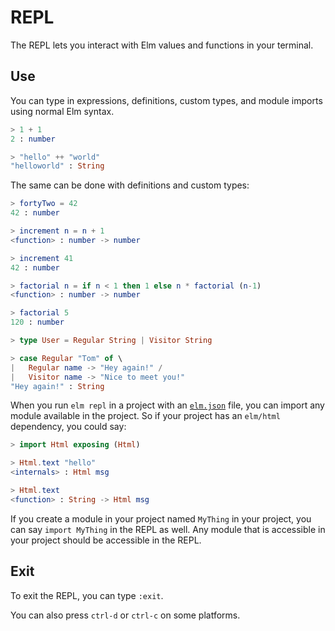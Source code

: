 
# REPL

The REPL lets you interact with Elm values and functions in your terminal.


## Use

You can type in expressions, definitions, custom types, and module imports using normal Elm syntax.

```elm
> 1 + 1
2 : number

> "hello" ++ "world"
"helloworld" : String
```

The same can be done with definitions and custom types:

```elm
> fortyTwo = 42
42 : number

> increment n = n + 1
<function> : number -> number

> increment 41
42 : number

> factorial n = if n < 1 then 1 else n * factorial (n-1)
<function> : number -> number

> factorial 5
120 : number

> type User = Regular String | Visitor String

> case Regular "Tom" of \
|   Regular name -> "Hey again!" /
|   Visitor name -> "Nice to meet you!"
"Hey again!" : String
```

When you run `elm repl` in a project with an [`elm.json`](https://github.com/elm/compiler/blob/master/docs/elm.json/application.md) file, you can import any module available in the project. So if your project has an `elm/html` dependency, you could say:

```elm
> import Html exposing (Html)

> Html.text "hello"
<internals> : Html msg

> Html.text
<function> : String -> Html msg
```

If you create a module in your project named `MyThing` in your project, you can say `import MyThing` in the REPL as well. Any module that is accessible in your project should be accessible in the REPL.


## Exit

To exit the REPL, you can type `:exit`.

You can also press `ctrl-d` or `ctrl-c` on some platforms.
